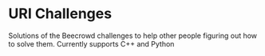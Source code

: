 # URI Challenges

Solutions of the Beecrowd challenges to help other people figuring out how to solve them. Currently supports C++ and Python
